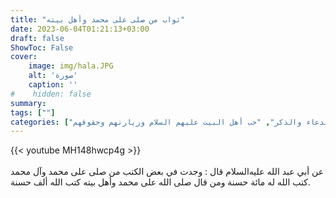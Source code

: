 ```yaml
---
title: "ثواب من صلى على محمد وأهل بيته"
date: 2023-06-04T01:21:13+03:00
draft: false
ShowToc: False
cover:
    image: img/hala.JPG
    alt: 'صورة'
    caption: ''
#    hidden: false
summary: 
tags: [""]
categories: ["الدعاء والذكر", "حب أهل البيت عليهم السلام وزيارتهم وحقوقهم"]
---
```

{{< youtube MH148hwcp4g >}}  
 <br>
عن أبي عبد الله عليه‌السلام قال : وجدت في بعض
الكتب من صلى على محمد وآل محمد كتب الله له مائة حسنة ومن قال 
صلى الله على محمد وأهل بيته كتب الله ألف حسنة.

